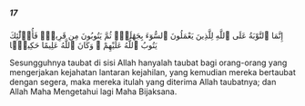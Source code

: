 ##### 17

<span class="ayah">إِنَّمَا ٱلتَّوْبَةُ عَلَى ٱللَّهِ لِلَّذِينَ يَعْمَلُونَ ٱلسُّوٓءَ بِجَهَٰلَةٍۢ ثُمَّ يَتُوبُونَ مِن قَرِيبٍۢ فَأُو۟لَٰٓئِكَ يَتُوبُ ٱللَّهُ عَلَيْهِمْ ۗ وَكَانَ ٱللَّهُ عَلِيمًا حَكِيمًۭا</span>

<span class="ayah_translation">Sesungguhnya taubat di sisi Allah hanyalah taubat bagi orang-orang yang mengerjakan kejahatan lantaran kejahilan, yang kemudian mereka bertaubat dengan segera, maka mereka itulah yang diterima Allah taubatnya; dan Allah Maha Mengetahui lagi Maha Bijaksana.</span>
